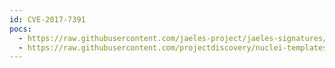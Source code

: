```yaml
---
id: CVE-2017-7391
pocs:
  - https://raw.githubusercontent.com/jaeles-project/jaeles-signatures/master/cves/magento-magmi-xss-cve-2017-7391.yaml
  - https://raw.githubusercontent.com/projectdiscovery/nuclei-templates/master/cves/2017/CVE-2017-7391.yaml
---
```

